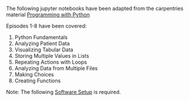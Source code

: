 The following jupyter notebooks have been adapted from the carpentries material [Programming with Python](https://swcarpentry.github.io/python-novice-inflammation/instructor/)

Episodes 1-8 have been covered:
1. Python Fundamentals
1. Analyzing Patient Data
1. Visualizing Tabular Data
1. Storing Multiple Values in Lists
1. Repeating Actions with Loops
1. Analyzing Data from Multiple Files
1. Making Choices
1. Creating Functions

Note: The following [Software Setup](https://swcarpentry.github.io/python-novice-inflammation/instructor/index.html#setup) is required.
